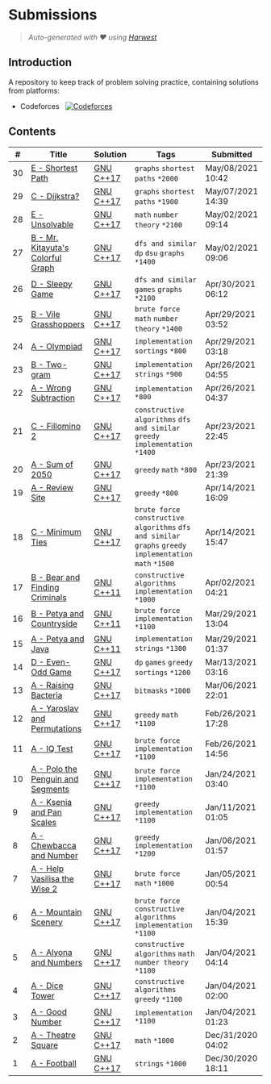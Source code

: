 Submissions
======================
> *Auto-generated with ❤ using [Harwest](https://github.com/nileshsah/harwest-tool)*

## Introduction

A repository to keep track of problem solving practice, containing solutions from platforms:
* Codeforces &nbsp; [![Codeforces](https://run.kaist.ac.kr/badges/codeforces/lemonissad.svg)](https://codeforces.com/profile/lemonissad)


## Contents

| # | Title | Solution | Tags | Submitted |
|---| ----- | -------- | ---- | --------- |
30 | [E - Shortest Path](https://codeforces.com/contest/59/problem/E) | [GNU C++17](./codeforces/59/E.cpp) | `graphs` `shortest paths` `*2000` | May/08/2021 10:42 | 
29 | [C - Dijkstra?](https://codeforces.com/contest/20/problem/C) | [GNU C++17](./codeforces/20/C.cpp) | `graphs` `shortest paths` `*1900` | May/07/2021 14:39 | 
28 | [E - Unsolvable](https://codeforces.com/contest/225/problem/E) | [GNU C++17](./codeforces/225/E.cpp) | `math` `number theory` `*2100` | May/02/2021 09:14 | 
27 | [B - Mr. Kitayuta's Colorful Graph](https://codeforces.com/contest/505/problem/B) | [GNU C++17](./codeforces/505/B.cpp) | `dfs and similar` `dp` `dsu` `graphs` `*1400` | May/02/2021 09:06 | 
26 | [D - Sleepy Game](https://codeforces.com/contest/937/problem/D) | [GNU C++17](./codeforces/937/D.cpp) | `dfs and similar` `games` `graphs` `*2100` | Apr/30/2021 06:12 | 
25 | [B - Vile Grasshoppers](https://codeforces.com/contest/937/problem/B) | [GNU C++17](./codeforces/937/B.cpp) | `brute force` `math` `number theory` `*1400` | Apr/29/2021 03:52 | 
24 | [A - Olympiad](https://codeforces.com/contest/937/problem/A) | [GNU C++17](./codeforces/937/A.cpp) | `implementation` `sortings` `*800` | Apr/29/2021 03:18 | 
23 | [B - Two-gram](https://codeforces.com/contest/977/problem/B) | [GNU C++17](./codeforces/977/B.cpp) | `implementation` `strings` `*900` | Apr/26/2021 04:55 | 
22 | [A - Wrong Subtraction](https://codeforces.com/contest/977/problem/A) | [GNU C++17](./codeforces/977/A.cpp) | `implementation` `*800` | Apr/26/2021 04:37 | 
21 | [C - Fillomino 2](https://codeforces.com/contest/1517/problem/C) | [GNU C++17](./codeforces/1517/C.cpp) | `constructive algorithms` `dfs and similar` `greedy` `implementation` `*1400` | Apr/23/2021 22:45 | 
20 | [A - Sum of 2050](https://codeforces.com/contest/1517/problem/A) | [GNU C++17](./codeforces/1517/A.cpp) | `greedy` `math` `*800` | Apr/23/2021 21:39 | 
19 | [A - Review Site](https://codeforces.com/contest/1511/problem/A) | [GNU C++17](./codeforces/1511/A.cpp) | `greedy` `*800` | Apr/14/2021 16:09 | 
18 | [C - Minimum Ties](https://codeforces.com/contest/1487/problem/C) | [GNU C++17](./codeforces/1487/C.cpp) | `brute force` `constructive algorithms` `dfs and similar` `graphs` `greedy` `implementation` `math` `*1500` | Apr/14/2021 15:47 | 
17 | [B - Bear and Finding Criminals](https://codeforces.com/contest/680/problem/B) | [GNU C++11](./codeforces/680/B.cpp) | `constructive algorithms` `implementation` `*1000` | Apr/02/2021 04:21 | 
16 | [B - Petya and Countryside](https://codeforces.com/contest/66/problem/B) | [GNU C++11](./codeforces/66/B.cpp) | `brute force` `implementation` `*1100` | Mar/29/2021 13:04 | 
15 | [A - Petya and Java](https://codeforces.com/contest/66/problem/A) | [GNU C++11](./codeforces/66/A.cpp) | `implementation` `strings` `*1300` | Mar/29/2021 01:37 | 
14 | [D - Even-Odd Game](https://codeforces.com/contest/1472/problem/D) | [GNU C++17](./codeforces/1472/D.cpp) | `dp` `games` `greedy` `sortings` `*1200` | Mar/13/2021 03:16 | 
13 | [A - Raising Bacteria](https://codeforces.com/contest/579/problem/A) | [GNU C++17](./codeforces/579/A.cpp) | `bitmasks` `*1000` | Mar/06/2021 22:01 | 
12 | [A - Yaroslav and Permutations](https://codeforces.com/contest/296/problem/A) | [GNU C++17](./codeforces/296/A.cpp) | `greedy` `math` `*1100` | Feb/26/2021 17:28 | 
11 | [A - IQ Test](https://codeforces.com/contest/287/problem/A) | [GNU C++17](./codeforces/287/A.cpp) | `brute force` `implementation` `*1100` | Feb/26/2021 14:56 | 
10 | [A - Polo the Penguin and Segments ](https://codeforces.com/contest/289/problem/A) | [GNU C++17](./codeforces/289/A.cpp) | `brute force` `implementation` `*1100` | Jan/24/2021 03:40 | 
9 | [A - Ksenia and Pan Scales](https://codeforces.com/contest/382/problem/A) | [GNU C++17](./codeforces/382/A.cpp) | `greedy` `implementation` `*1100` | Jan/11/2021 01:05 | 
8 | [A - Chewbaсca and Number](https://codeforces.com/contest/514/problem/A) | [GNU C++17](./codeforces/514/A.cpp) | `greedy` `implementation` `*1200` | Jan/06/2021 01:57 | 
7 | [A - Help Vasilisa the Wise 2](https://codeforces.com/contest/143/problem/A) | [GNU C++17](./codeforces/143/A.cpp) | `brute force` `math` `*1000` | Jan/05/2021 00:54 | 
6 | [A - Mountain Scenery](https://codeforces.com/contest/218/problem/A) | [GNU C++17](./codeforces/218/A.cpp) | `brute force` `constructive algorithms` `implementation` `*1100` | Jan/04/2021 15:39 | 
5 | [A - Alyona and Numbers](https://codeforces.com/contest/682/problem/A) | [GNU C++17](./codeforces/682/A.cpp) | `constructive algorithms` `math` `number theory` `*1100` | Jan/04/2021 04:14 | 
4 | [A - Dice Tower](https://codeforces.com/contest/225/problem/A) | [GNU C++17](./codeforces/225/A.cpp) | `constructive algorithms` `greedy` `*1100` | Jan/04/2021 02:00 | 
3 | [A - Good Number](https://codeforces.com/contest/365/problem/A) | [GNU C++17](./codeforces/365/A.cpp) | `implementation` `*1100` | Jan/04/2021 01:23 | 
2 | [A - Theatre Square](https://codeforces.com/contest/1/problem/A) | [GNU C++17](./codeforces/1/A.cpp) | `math` `*1000` | Dec/31/2020 04:02 | 
1 | [A - Football](https://codeforces.com/contest/43/problem/A) | [GNU C++17](./codeforces/43/A.cpp) | `strings` `*1000` | Dec/30/2020 18:11 | 